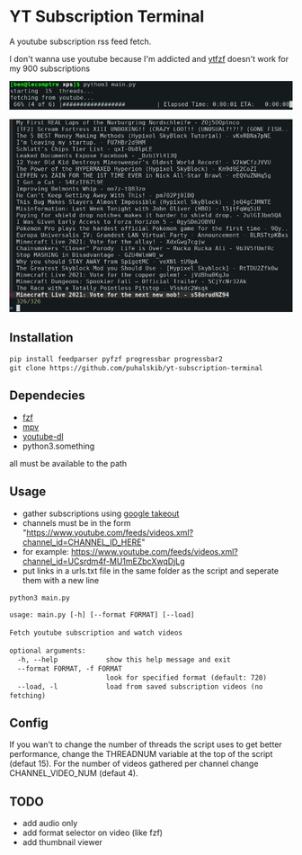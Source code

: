 # YT Subscription Terminal
A youtube subscription rss feed fetch.

I don't wanna use youtube because I'm addicted and [ytfzf](https://github.com/pystardust/ytfzf) doesn't work for my 900 subscriptions

![usage](https://github.com/puhalskib/yt-subscription-terminal/blob/master/shot1.jpg)

![fzf view](https://github.com/puhalskib/yt-subscription-terminal/blob/master/shot2.jpg)

## Installation
```
pip install feedparser pyfzf progressbar progressbar2
git clone https://github.com/puhalskib/yt-subscription-terminal
```
## Dependecies
- [fzf](https://github.com/junegunn/fzf)
- [mpv](https://mpv.io/)
- [youtube-dl](https://github.com/ytdl-org/youtube-dl)
- python3.something

all must be available to the path

## Usage

- gather subscriptions using [google takeout](https://takeout.google.com/)
- channels must be in the form "https://www.youtube.com/feeds/videos.xml?channel_id=CHANNEL_ID_HERE"
- for example: https://www.youtube.com/feeds/videos.xml?channel_id=UCsrdm4f-MU1mEZbcXwqDjLg
- put links in a urls.txt file in the same folder as the script and seperate them with a new line

```
python3 main.py
```
```
usage: main.py [-h] [--format FORMAT] [--load]

Fetch youtube subscription and watch videos

optional arguments:
  -h, --help            show this help message and exit
  --format FORMAT, -f FORMAT
                        look for specified format (default: 720)
  --load, -l            load from saved subscription videos (no fetching)
```

## Config

If you wan't to change the number of threads the script uses to get better performance, change the THREADNUM variable at the top of the script (defaut 15). For the number of videos gathered per channel change CHANNEL_VIDEO_NUM (defaut 4).

## TODO

- add audio only
- add format selector on video (like fzf)
- add thumbnail viewer

